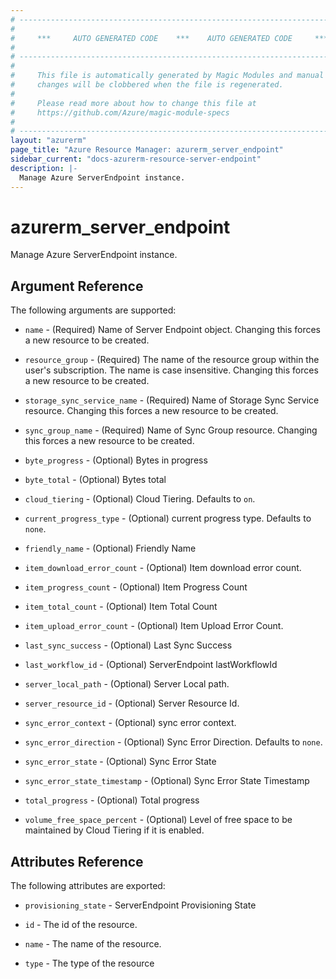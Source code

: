 ```yaml
---
# ----------------------------------------------------------------------------
#
#     ***     AUTO GENERATED CODE    ***    AUTO GENERATED CODE     ***
#
# ----------------------------------------------------------------------------
#
#     This file is automatically generated by Magic Modules and manual
#     changes will be clobbered when the file is regenerated.
#
#     Please read more about how to change this file at
#     https://github.com/Azure/magic-module-specs
#
# ----------------------------------------------------------------------------
layout: "azurerm"
page_title: "Azure Resource Manager: azurerm_server_endpoint"
sidebar_current: "docs-azurerm-resource-server-endpoint"
description: |-
  Manage Azure ServerEndpoint instance.
---
```


# azurerm_server_endpoint

Manage Azure ServerEndpoint instance.


## Argument Reference

The following arguments are supported:

* `name` - (Required) Name of Server Endpoint object. Changing this forces a new resource to be created.

* `resource_group` - (Required) The name of the resource group within the user's subscription. The name is case insensitive. Changing this forces a new resource to be created.

* `storage_sync_service_name` - (Required) Name of Storage Sync Service resource. Changing this forces a new resource to be created.

* `sync_group_name` - (Required) Name of Sync Group resource. Changing this forces a new resource to be created.

* `byte_progress` - (Optional) Bytes in progress

* `byte_total` - (Optional) Bytes total

* `cloud_tiering` - (Optional) Cloud Tiering. Defaults to `on`.

* `current_progress_type` - (Optional) current progress type. Defaults to `none`.

* `friendly_name` - (Optional) Friendly Name

* `item_download_error_count` - (Optional) Item download error count.

* `item_progress_count` - (Optional) Item Progress Count

* `item_total_count` - (Optional) Item Total Count

* `item_upload_error_count` - (Optional) Item Upload Error Count.

* `last_sync_success` - (Optional) Last Sync Success

* `last_workflow_id` - (Optional) ServerEndpoint lastWorkflowId

* `server_local_path` - (Optional) Server Local path.

* `server_resource_id` - (Optional) Server Resource Id.

* `sync_error_context` - (Optional) sync error context.

* `sync_error_direction` - (Optional) Sync Error Direction. Defaults to `none`.

* `sync_error_state` - (Optional) Sync Error State

* `sync_error_state_timestamp` - (Optional) Sync Error State Timestamp

* `total_progress` - (Optional) Total progress

* `volume_free_space_percent` - (Optional) Level of free space to be maintained by Cloud Tiering if it is enabled.

## Attributes Reference

The following attributes are exported:

* `provisioning_state` - ServerEndpoint Provisioning State

* `id` - The id of the resource.

* `name` - The name of the resource.

* `type` - The type of the resource
